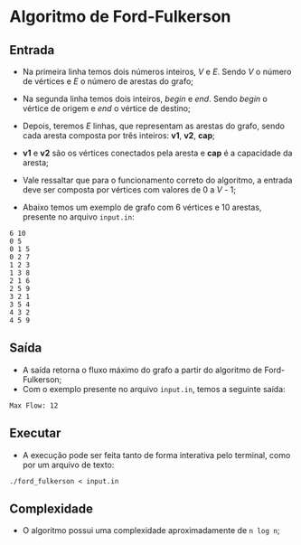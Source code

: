 # Algoritmo de Ford-Fulkerson

## Entrada

- Na primeira linha temos dois números inteiros, *V* e *E*. Sendo *V* o número de vértices e *E* o número de arestas do grafo;
- Na segunda linha temos dois inteiros, *begin* e *end*. Sendo *begin* o vértice de origem e *end* o vértice de destino;
- Depois, teremos *E* linhas, que representam as arestas do grafo, sendo cada aresta composta por três inteiros: **v1**, **v2**, **cap**;
- **v1** e **v2** são os vértices conectados pela aresta e **cap** é a capacidade da aresta;
- Vale ressaltar que para o funcionamento correto do algoritmo, a entrada deve ser composta por vértices com valores de 0 a *V* - 1;

- Abaixo temos um exemplo de grafo com 6 vértices e 10 arestas, presente no arquivo `input.in`:
```
6 10
0 5
0 1 5
0 2 7
1 2 3
1 3 8
2 1 6
2 5 9
3 2 1
3 5 4
4 3 2
4 5 9
```

## Saída

- A saída retorna o fluxo máximo do grafo a partir do algoritmo de Ford-Fulkerson;
- Com o exemplo presente no arquivo `input.in`, temos a seguinte saída:

```
Max Flow: 12
```

## Executar

- A execução pode ser feita tanto de forma interativa pelo terminal, como por um arquivo de texto:

```
./ford_fulkerson < input.in
```

## Complexidade

- O algoritmo possui uma complexidade aproximadamente de `n log n`;
